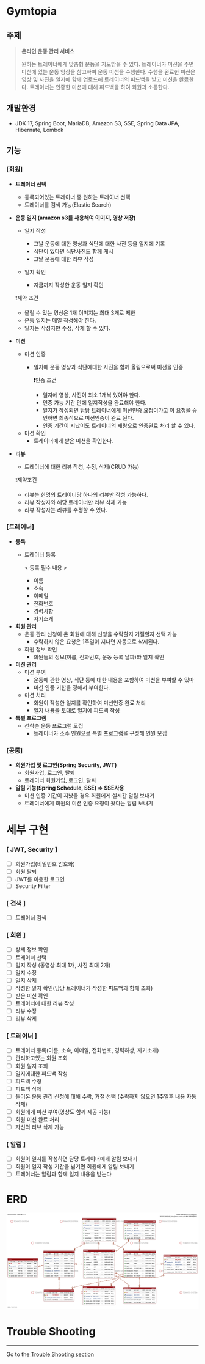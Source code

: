 # Gymtopia

## 주제

> **온라인 운동 관리 서비스**
>
> 원하는 트레이너에게 맞춤형 운동을 지도받을 수 있다.
> 트레이너가 미션을 주면 미션에 있는 운동 영상을 참고하며 운동 미션을 수행한다. 수행을 완료한 미션은 영상 및 사진을 일지에 함께 업로드해 트레이너의 피드백을 받고 미션을
> 완료한다.
> 트레이너는 인증한 미션에 대해 피드백을 하여 회원과 소통한다.

## 개발환경

- JDK 17, Spring Boot, MariaDB, Amazon S3, SSE, Spring Data JPA, Hibernate, Lombok

## 기능

### **[회원]**

- **트레이너 선택**

    - 등록되어있는 트레이너 중 원하는 트레이너 선택
    - 트레이너를 검색 가능(Elastic Search)

- **운동 일지 (amazon s3를 사용해여 이미지, 영상 저장)**
    - 일지 작성
        - 그날 운동에 대한 영상과 식단에 대한 사진 등을 일지에 기록
        - 식단이 있다면 식단사진도 함께 게시
        - 그날 운동에 대한 리뷰 작성

    - 일지 확인
        - 지금까지 작성한 운동 일지 확인

  ❗️제약 조건

    - 올릴 수 있는 영상은 1개 이미지는 최대 3개로 제한
    - 운동 일지는 매일 작성해야 한다.
    - 일지는 작성자만 수정, 삭제 할 수 있다.
- **미션**

    - 미션 인증
        - 일지에 운동 영상과 식단에대한 사진을 함께 올림으로써 미션을 인증

          ❗인증 조건

            - 일지에 영상, 사진이 최소 1개씩 있어야 한다.
            - 인증 가능 기간 안에 일지작성을 완료해야 한다.
            - 일지가 작성되면 담당 트레이너에게 미션인증 요청이가고 이 요청을 승인하면 최종적으로 미션인증이 완료 된다.
            - 인증 기간이 지났어도 트레이너의 재량으로 인증완료 처리 할 수 있다.
    - 미션 확인
        - 트레이너에게 받은 미션을 확인한다.

- **리뷰**
    - 트레이너에 대한 리뷰 작성, 수정, 삭제(CRUD 가능)

  ❗제약조건

    - 리뷰는 한명의 트레이너당 하나의 리뷰만 작성 가능하다.
    - 리뷰 작성자와 해당 트레이너만 리뷰 삭제 가능
    - 리뷰 작성자는 리뷰를 수정할 수 있다.

### **[트레이너]**

- **등록**
    - 트레이너 등록

      < 등록 필수 내용 >
        - 이름
        - 소속
        - 이메일
        - 전화번호
        - 경력사항
        - 자기소개
- **회원 관리**
    - 운동 관리 신청이 온 회원에 대해 신청을 수락할지 거절할지 선택 가능
        - 수락하지 않은 요청은 1주일이 지나면 자동으로 삭제된다.
    - 회원 정보 확인
        - 회원들의 정보(이름, 전화번호, 운동 등록 날짜)와 일지 확인
- **미션 관리**
    - 미션 부여
        - 운동에 관한 영상, 식단 등에 대한 내용을 포함하여 미션을 부여할 수 있따
        - 미션 인증 기한을 정해서 부여한다.
    - 미션 처리
        - 회원이 작성한 일지를 확인하여 미션인증 완료 처리
        - 일지 내용을 토대로 일지에 피드백 작성
- **특별 프로그램**
    - 선착순 운동 프로그램 모집
        - 트레이너가 소수 인원으로 특별 프로그램을 구성해 인원 모집

### **[공통]**

- **회원가입 및 로그인(Spring Security, JWT)**
    - 회원가입, 로그인, 탈퇴
    - 트레이너 회원가입, 로그인, 탈퇴
- **알림 기능(Spring Schedule, SSE) ⇒ SSE사용**
    - 미션 인증 기간이 지났을 경우 회원에게 실시간 알림 보내기
    - 트레이너에게 회원의 미션 인증 요청이 왔다는 알림 보내기

# **세부 구현**

### [ JWT, Security ]

- [ ] 회원가입(비밀번호 암호화)
- [ ] 회원 탈퇴
- [ ] JWT를 이용한 로그인
- [ ] Security Filter

### [ 검색 ]

- [ ] 트레이너 검색

### [ 회원 ]

- [ ] 상세 정보 확인
- [ ] 트레이너 선택
- [ ] 일지 작성 (동영상 최대 1개, 사진 최대 2개)
- [ ] 일지 수정
- [ ] 일지 삭제
- [ ] 작성한 일지 확인(담당 트레이너가 작성한 피드백과 함께 조회)
- [ ] 받은 미션 확인
- [ ] 트레이너에 대한 리뷰 작성
- [ ] 리뷰 수정
- [ ] 리뷰 삭제

### [ 트레이너 ]

- [ ] 트레이너 등록(이름, 소속, 이메일, 전화번호, 경력하상, 자기소개)
- [ ] 관리하고있는 회원 조회
- [ ] 회원 일지 조회
- [ ] 일지에대한 피드백 작성
- [ ] 피드백 수정
- [ ] 피드백 삭제
- [ ] 들어온 운동 관리 신청에 대해 수락, 거절 선택 (수락하지 않으면 1주일후 내용 자동 삭제)
- [ ] 회원에게 미션 부여(영상도 함께 제공 가능)
- [ ] 회원 미션 완료 처리
- [ ] 자신의 리뷰 삭제 가능

### [ 알림 ]

- [ ] 회원이 일지를 작성하면 담당 트레이너에게 알림 보내기
- [ ] 회원이 일지 작성 기간을 넘기면 회원에게 알림 보내기
- [ ] 트레이너는 알림과 함께 일지 내용을 받는다

# ERD

<img src="Gymtopia_ERD.png">

# Trouble Shooting

---

Go to the<a href="https://steadfast-whippet-4c2.notion.site/Trouble-Shooting-2aaebb81ed424202b6a0be4b01eff723?pvs=4">
 Trouble Shooting section 
</a> 